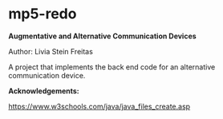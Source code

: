 # mp5-redo

**Augmentative and Alternative Communication Devices**

Author: Livia Stein Freitas

A project that implements the back end code for an alternative communication device.

**Acknowledgements:**

https://www.w3schools.com/java/java_files_create.asp

